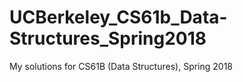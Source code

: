 # UCBerkeley_CS61b_Data-Structures_Spring2018
My solutions for CS61B (Data Structures), Spring 2018
